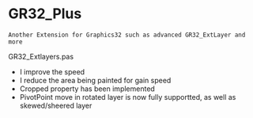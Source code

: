 GR32_Plus
=========

`Another Extension for Graphics32 such as advanced GR32_ExtLayer and more`

GR32_Extlayers.pas
* I improve the speed
* I reduce the area being painted for gain speed
* Cropped property has been implemented
* PivotPoint move in rotated layer is now fully supportted, as well as skewed/sheered layer
